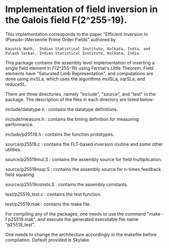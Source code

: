 # Implementation of field inversion in the Galois field F(2^255-19).

This implementation corresponds to the paper "Efficient Inversion In (Pseudo-)Mersenne Prime Order Fields" 
authored by

    Kaushik Nath,  Indian Statistical Institute, Kolkata, India, and   
    Palash Sarkar, Indian Statistical Institute, Kolkata, India.

This package contains the assembly level implementation of inverting a single field element in F(2^255-19) 
using Fermat's Little Theorem. Field elements have "Saturated Limb Representation", and computations are 
done using invSLa, which uses the algorithms mulSLa, sqrSLa, and reduceSL.

There are three directories, namely "include", "source", and "test" in the package. The description of the 
files in each directory are listed below:

include/datatype.h  	:  contains the datatype definitions.

include/measure.h   	:  contains the timing definition for measuring performance.

include/p25519.h    	:  contains the function prototypes.

source/p25519.c		:  contains the FLT-based inversion routine and some other utilities.

source/p25519mul.S	:  contains the assembly source for field multiplication.

source/p25519nsqr.S	:  contains the assembly source for n-times feedback field squaring.

source/p25519consts.S	:  contains the assembly constants.

test/p25519_test.c	:  contains the test function.

test/p25519.mak		:  contains the make file.
    
For compiling any of the packages, one needs to use the command "make -f p25519.mak", and execute the generated 
executable file name "p25519_test".

One needs to change the architecture accordingly in the makefile before compilation. Default provided is Skylake.

